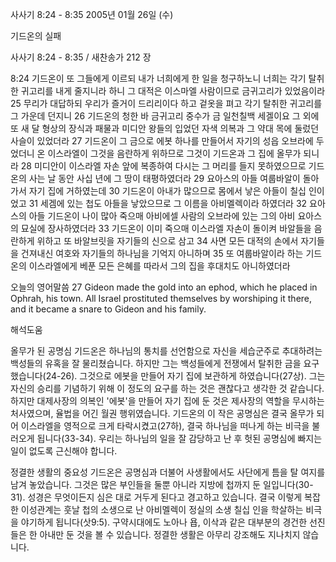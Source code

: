 사사기 8:24 - 8:35 
2005년 01월 26일 (수)

기드온의 실패



사사기 8:24 - 8:35 / 새찬송가 212 장


8:24 기드온이 또 그들에게 이르되 내가 너희에게 한 일을 청구하노니 너희는 각기 탈취한 귀고리를 내게 줄지니라 하니 그 대적은 이스마엘 사람이므로 금귀고리가 있었음이라 25 무리가 대답하되 우리가 즐거이 드리리이다 하고 겉옷을 펴고 각기 탈취한 귀고리를 그 가운데 던지니 26 기드온의 청한 바 금귀고리 중수가 금 일천칠백 세겔이요 그 외에 또 새 달 형상의 장식과 패물과 미디안 왕들의 입었던 자색 의복과 그 약대 목에 둘렀던 사슬이 있었더라 27 기드온이 그 금으로 에봇 하나를 만들어서 자기의 성읍 오브라에 두었더니 온 이스라엘이 그것을 음란하게 위하므로 그것이 기드온과 그 집에 올무가 되니라 28 미디안이 이스라엘 자손 앞에 복종하여 다시는 그 머리를 들지 못하였으므로 기드온의 사는 날 동안 사십 년에 그 땅이 태평하였더라 29 요아스의 아들 여룹바알이 돌아가서 자기 집에 거하였는데 30 기드온이 아내가 많으므로 몸에서 낳은 아들이 칠십 인이었고 31 세겜에 있는 첩도 아들을 낳았으므로 그 이름을 아비멜렉이라 하였더라 32 요아스의 아들 기드온이 나이 많아 죽으매 아비에셀 사람의 오브라에 있는 그의 아비 요아스의 묘실에 장사하였더라 33 기드온이 이미 죽으매 이스라엘 자손이 돌이켜 바알들을 음란하게 위하고 또 바알브릿을 자기들의 신으로 삼고 34 사면 모든 대적의 손에서 자기들을 건져내신 여호와 자기들의 하나님을 기억지 아니하며 35 또 여룹바알이라 하는 기드온의 이스라엘에게 베푼 모든 은혜를 따라서 그의 집을 후대치도 아니하였더라

오늘의 영어말씀
27 Gideon made the gold into an ephod, which he placed in Ophrah, his town. All Israel prostituted themselves by worshiping it there, and it became a snare to Gideon and his family.

해석도움





올무가 된 공명심
기드온은 하나님의 통치를 선언함으로 자신을 세습군주로 추대하려는 백성들의 유혹을 잘 물리쳤습니다. 하지만 그는 백성들에게 전쟁에서 탈취한 금을 요구했습니다(24-26). 그것으로 에봇을 만들어 자기 집에 보관하게 하였습니다(27상). 그는 자신의 승리를 기념하기 위해 이 정도의 요구를 하는 것은 괜찮다고 생각한 것 같습니다. 하지만 대제사장의 의복인 '에봇'을 만들어 자기 집에 둔 것은 제사장의 역할을 무시하는 처사였으며, 율법을 어긴 월권 행위였습니다. 기드온의 이 작은 공명심은 결국 올무가 되어 이스라엘을 영적으로 크게 타락시켰고(27하), 결국 하나님을 떠나게 하는 비극을 불러오게 됩니다(33-34). 우리는 하나님의 일을 잘 감당하고 난 후 헛된 공명심에 빠지는 일이 없도록 근신해야 합니다.   

정결한 생활의 중요성
기드온은 공명심과 더불어 사생활에서도 사단에게 틈을 탈 여지를 남겨 놓았습니다. 그것은 많은 부인들을 둘뿐 아니라 지방에 첩까지 둔 일입니다(30-31). 성경은 무엇이든지 심은 대로 거두게 된다고 경고하고 있습니다. 결국 이렇게 복잡한 이성관계는 훗날 첩의 소생으로 난 아비멜렉이 정실의 소생 칠십 인을 학살하는 비극을 야기하게 됩니다(삿9:5). 구약시대에도 노아나 욥, 이삭과 같은 대부분의 경건한 선진들은 한 아내만 둔 것을 볼 수 있습니다. 정결한 생활은 아무리 강조해도 지나치지 않습니다.